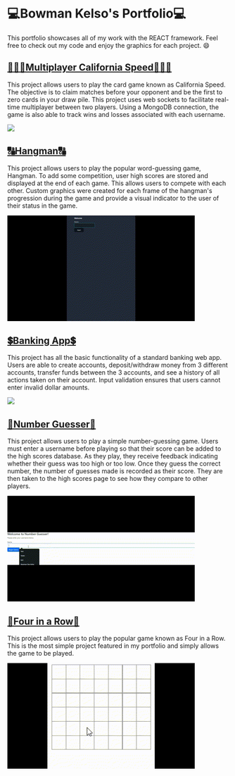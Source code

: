 # 💻Bowman Kelso's Portfolio💻
This portfolio showcases all of my work with the REACT framework. Feel free to check out my code and enjoy the graphics for each project. :smile:

## [🧑‍🤝‍🧑Multiplayer California Speed🧑‍🤝‍🧑](https://github.com/Bowman-Kelso/Portfolio/tree/main/CaliforniaSpeed)
This project allows users to play the card game known as California Speed. The objective is to claim matches before your opponent and be the first to zero cards in your draw pile. This project uses web sockets to facilitate real-time multiplayer between two players. Using a MongoDB connection, the game is also able to track wins and losses associated with each username.

![](https://github.com/Bowman-Kelso/Portfolio/blob/main/media/CaliforniaSpeed.gif)

## [🔠Hangman🔠](https://github.com/Bowman-Kelso/Portfolio/tree/main/Hangman)
This project allows users to play the popular word-guessing game, Hangman. To add some competition, user high scores are stored and displayed at the end of each game. This allows users to compete with each other. Custom graphics were created for each frame of the hangman's progression during the game and provide a visual indicator to the user of their status in the game.

![](https://github.com/Bowman-Kelso/Portfolio/blob/main/media/Hangman.gif)

## [💲Banking App💲](https://github.com/Bowman-Kelso/Portfolio/tree/main/BankingApp)
This project has all the basic functionality of a standard banking web app. Users are able to create accounts, deposit/withdraw money from 3 different accounts, transfer funds between the 3 accounts, and see a history of all actions taken on their account. Input validation ensures that users cannot enter invalid dollar amounts.

![](https://github.com/Bowman-Kelso/Portfolio/tree/main/BankingApp)

## [🔢Number Guesser🔢](https://github.com/Bowman-Kelso/Portfolio/tree/main/NumberGuesser)
This project allows users to play a simple number-guessing game. Users must enter a username before playing so that their score can be added to the high scores database. As they play, they receive feedback indicating whether their guess was too high or too low. Once they guess the correct number, the number of guesses made is recorded as their score. They are then taken to the high scores page to see how they compare to other players.

![](https://github.com/Bowman-Kelso/Portfolio/blob/main/media/NumberGuesser.gif)

## [🔴Four in a Row🔵](https://github.com/Bowman-Kelso/Portfolio/tree/main/FourInARow)
This project allows users to play the popular game known as Four in a Row. This is the most simple project featured in my portfolio and simply allows the game to be played.

![](https://github.com/Bowman-Kelso/Portfolio/blob/main/media/FourInARow.gif)

